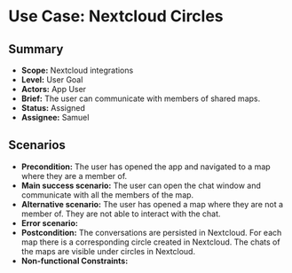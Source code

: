 # Use Case: Nextcloud Circles

## Summary

- **Scope:** Nextcloud integrations
- **Level:** User Goal
- **Actors:** App User
- **Brief:** The user can communicate with members of shared maps.
- **Status:** Assigned
- **Assignee:** Samuel

## Scenarios

- **Precondition:**
  The user has opened the app and navigated to a map where they are a member of.
- **Main success scenario:**
  The user can open the chat window and communicate with all the members of the map.
- **Alternative scenario:**
  The user has opened a map where they are not a member of.
  They are not able to interact with the chat.
- **Error scenario:**
- **Postcondition:**
  The conversations are persisted in Nextcloud.
  For each map there is a corresponding circle created in Nextcloud.
  The chats of the maps are visible under circles in Nextcloud.
- **Non-functional Constraints:**
